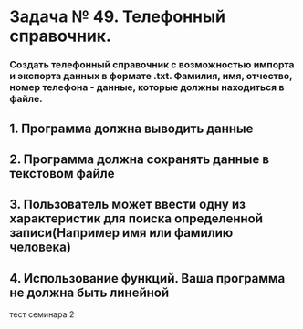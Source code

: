 # Задача № 49. Телефонный справочник.
### Создать телефонный справочник с возможностью импорта и экспорта данных в формате .txt. Фамилия, имя, отчество, номер телефона - данные, которые должны находиться в файле.
## 1. Программа должна выводить данные
## 2. Программа должна сохранять данные в текстовом файле
## 3. Пользователь может ввести одну из характеристик для поиска определенной записи(Например имя или фамилию человека)
## 4. Использование функций. Ваша программа не должна быть линейной

тест семинара 2